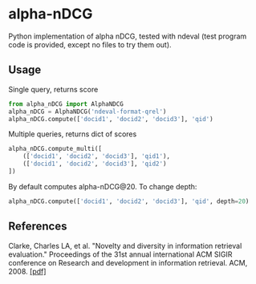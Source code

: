 # alpha-nDCG

Python implementation of alpha nDCG, tested with ndeval (test program code is provided, except no files to try them out).

## Usage

Single query, returns score
```python
from alpha_nDCG import AlphaNDCG
alpha_nDCG = AlphaNDCG('ndeval-format-qrel')
alpha_nDCG.compute(['docid1', 'docid2', 'docid3'], 'qid')
```

Multiple queries, returns dict of scores
```python
alpha_nDCG.compute_multi([
	(['docid1', 'docid2', 'docid3'], 'qid1'),
	(['docid1', 'docid2', 'docid3'], 'qid2')
])
```

By default computes <span>alpha-nDCG@20</span>. To change depth:

```python
alpha_nDCG.compute(['docid1', 'docid2', 'docid3'], 'qid', depth=20)
```

## References
Clarke, Charles LA, et al. "Novelty and diversity in information retrieval evaluation." Proceedings of the 31st annual international ACM SIGIR conference on Research and development in information retrieval. ACM, 2008. [\[pdf\]](http://plg.uwaterloo.ca/~gvcormac/novelty.pdf)
